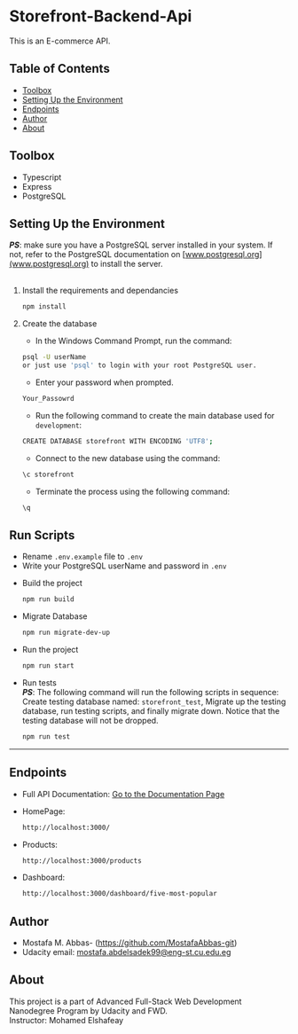 # Storefront-Backend-Api

This is an E-commerce API.

## Table of Contents

- [Toolbox](#toolbox)
- [Setting Up the Environment](#setting-up-the-environment)
- [Endpoints ](#endpoints)
- [Author](#Author)
- [About](#about)

## Toolbox

- Typescript
- Express
- PostgreSQL

## Setting Up the Environment

**_PS_**: make sure you have a PostgreSQL server installed in your system. If not, refer to the PostgreSQL documentation on [www.postgresql.org](www.postgresql.org) to install the server.
<br></br>

1. Install the requirements and dependancies

   ```sh
   npm install
   ```

2. Create the database <br>

   - In the Windows Command Prompt, run the command:

   ```sh
   psql -U userName
   or just use 'psql' to login with your root PostgreSQL user.
   ```

   - Enter your password when prompted.

   ```sh
   Your_Passowrd
   ```

   - Run the following command to create the main database used for `development`:

   ```sh
   CREATE DATABASE storefront WITH ENCODING 'UTF8';
   ```

   - Connect to the new database using the command:

   ```sh
   \c storefront
   ```

   - Terminate the process using the following command:

   ```sh
   \q
   ```

## Run Scripts

- Rename `.env.example` file to `.env`
- Write your PostgreSQL userName and password in `.env`

<!-- - Run the following commands to create the database needed for `testing`

  ```sh
  npm run create-test-db
  ``` -->

- Build the project

  ```sh
  npm run build
  ```

- Migrate Database

  ```sh
  npm run migrate-dev-up
  ```

- Run the project

  ```sh
  npm run start
  ```

- Run tests <br>
  **_PS_**: The following command will run the following scripts in sequence: Create testing database named: `storefront_test`, Migrate up the testing database, run testing scripts, and finally migrate down. Notice that the testing database will not be dropped.

  ```sh
  npm run test
  ```

---

## Endpoints

- Full API Documentation:
  [Go to the Documentation Page](https://documenter.getpostman.com/view/14046968/UyxjFmBM#65ae3ab3-93b2-4b06-8b73-ebe5079bc80b)

- HomePage:

  ```sh
  http://localhost:3000/
  ```

- Products:
  ```sh
  http://localhost:3000/products
  ```
- Dashboard:
  ```sh
  http://localhost:3000/dashboard/five-most-popular
  ```

## Author

- Mostafa M. Abbas- (https://github.com/MostafaAbbas-git)
- Udacity email: mostafa.abdelsadek99@eng-st.cu.edu.eg

## About

This project is a part of Advanced Full-Stack Web Development Nanodegree Program by Udacity and FWD.\
Instructor: Mohamed Elshafeay
